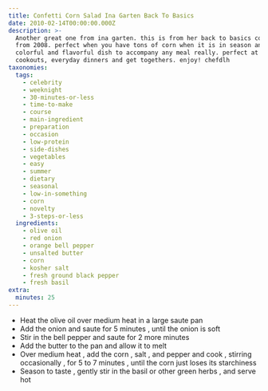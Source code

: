 ```yaml
---
title: Confetti Corn Salad Ina Garten Back To Basics
date: 2010-02-14T00:00:00.000Z
description: >-
  Another great one from ina garten. this is from her back to basics cookbook
  from 2008. perfect when you have tons of corn when it is in season and want a
  colorful and flavorful dish to accompany any meal really. perfect at bbqs,
  cookouts, everyday dinners and get togethers. enjoy! chefdlh
taxonomies:
  tags:
    - celebrity
    - weeknight
    - 30-minutes-or-less
    - time-to-make
    - course
    - main-ingredient
    - preparation
    - occasion
    - low-protein
    - side-dishes
    - vegetables
    - easy
    - summer
    - dietary
    - seasonal
    - low-in-something
    - corn
    - novelty
    - 3-steps-or-less
  ingredients:
    - olive oil
    - red onion
    - orange bell pepper
    - unsalted butter
    - corn
    - kosher salt
    - fresh ground black pepper
    - fresh basil
extra:
  minutes: 25
---
```

 - Heat the olive oil over medium heat in a large saute pan
 - Add the onion and saute for 5 minutes , until the onion is soft
 - Stir in the bell pepper and saute for 2 more minutes
 - Add the butter to the pan and allow it to melt
 - Over medium heat , add the corn , salt , and pepper and cook , stirring occasionally , for 5 to 7 minutes , until the corn just loses its starchiness
 - Season to taste , gently stir in the basil or other green herbs , and serve hot
